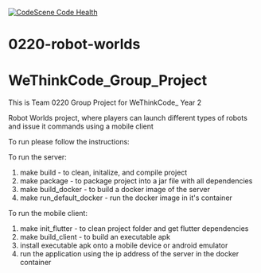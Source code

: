 [![CodeScene Code Health](https://codescene.wethinkco.de/60/status-badges/code-health)](https://codescene.wethinkco.de/60/analyses/latest/dashboard)
# 0220-robot-worlds
# WeThinkCode_Group_Project

This is Team 0220 Group Project for WeThinkCode_ Year 2

Robot Worlds project, where players can launch different types of robots and issue it commands using a mobile client

To run please follow the instructions:

To run the server:

1. make build - to clean, initalize, and compile project
2. make package - to package project into a jar file with all dependencies
3. make build_docker - to build a docker image of the server
4. make run_default_docker - run the docker image in it's container


To run the mobile client:

1. make init_flutter - to clean project folder and get flutter dependencies
2. make build_client - to build an executable apk
3. install executable apk onto a mobile device or android emulator
4. run the application using the ip address of the server in the docker container


